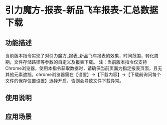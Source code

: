 # 引力魔方-报表-新品飞车报表-汇总数据下载
## 功能描述
当前版本指令实现了对引力魔方_报表_新品飞车报表的效果，时间范围，转化周期，文件存储路径等参数的自定义及报表下载。
注：当前版本指令仅支持Chrome浏览器，使用本指令获取数据时，请确保当前页面为指定报表页面，且无其他元素遮挡。chrome浏览器需在【设置】→【下载内容】→【下载前询问每个文件的保存位置设置】选择开启，否则会导致文件下载异常。
## 使用说明
## 应用场景
